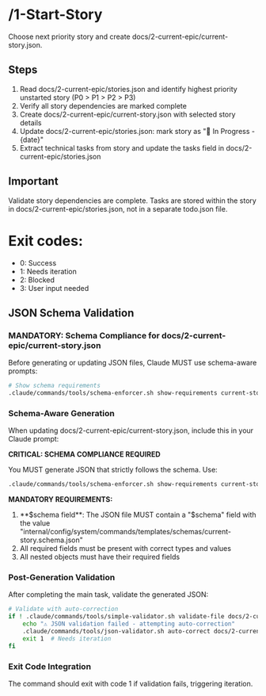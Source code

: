 # /1-Start-Story
Choose next priority story and create docs/2-current-epic/current-story.json.

## Steps
1. Read docs/2-current-epic/stories.json and identify highest priority unstarted story (P0 > P1 > P2 > P3)
2. Verify all story dependencies are marked complete
3. Create docs/2-current-epic/current-story.json with selected story details
4. Update docs/2-current-epic/stories.json: mark story as "🚧 In Progress - {date}"
5. Extract technical tasks from story and update the tasks field in docs/2-current-epic/stories.json

## Important
Validate story dependencies are complete. Tasks are stored within the story in docs/2-current-epic/stories.json, not in a separate todo.json file.

# Exit codes:
- 0: Success
- 1: Needs iteration
- 2: Blocked
- 3: User input needed
## JSON Schema Validation
<!-- JSON_SCHEMA_VALIDATION -->

### MANDATORY: Schema Compliance for docs/2-current-epic/current-story.json

Before generating or updating JSON files, Claude MUST use schema-aware prompts:

```bash
# Show schema requirements
.claude/commands/tools/schema-enforcer.sh show-requirements current-story
```

### Schema-Aware Generation
When updating docs/2-current-epic/current-story.json, include this in your Claude prompt:

**CRITICAL: SCHEMA COMPLIANCE REQUIRED**

You MUST generate JSON that strictly follows the schema. Use:
```bash
.claude/commands/tools/schema-enforcer.sh show-requirements current-story
```

**MANDATORY REQUIREMENTS:**
1. **$schema field**: The JSON file MUST contain a "$schema" field with the value "internal/config/system/commands/templates/schemas/current-story.schema.json"
2. All required fields must be present with correct types and values
3. All nested objects must have their required fields
### Post-Generation Validation
After completing the main task, validate the generated JSON:

```bash
# Validate with auto-correction
if ! .claude/commands/tools/simple-validator.sh validate-file docs/2-current-epic/current-story.json; then
    echo "⚠ JSON validation failed - attempting auto-correction"
    .claude/commands/tools/json-validator.sh auto-correct docs/2-current-epic/current-story.json
    exit 1  # Needs iteration
fi
```

### Exit Code Integration
The command should exit with code 1 if validation fails, triggering iteration.

<!-- /JSON_SCHEMA_VALIDATION -->

